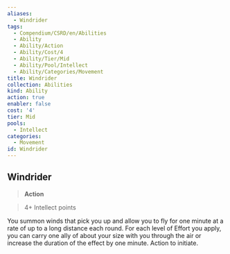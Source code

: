 ```yaml
---
aliases:
  - Windrider
tags:
  - Compendium/CSRD/en/Abilities
  - Ability
  - Ability/Action
  - Ability/Cost/4
  - Ability/Tier/Mid
  - Ability/Pool/Intellect
  - Ability/Categories/Movement
title: Windrider
collection: Abilities
kind: Ability
action: true
enabler: false
cost: '4'
tier: Mid
pools:
  - Intellect
categories:
  - Movement
id: Windrider
---
```

## Windrider    
>**Action**    
>4+ Intellect points  
    
You summon winds that pick you up and allow you to fly for one minute at a rate of up to a long distance each round. For each level of Effort you apply, you can carry one ally of about your size with you through the air or increase the duration of the effect by one minute. Action to initiate.
